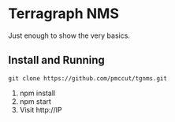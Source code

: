 # Terragraph NMS
Just enough to show the very basics.

## Install and Running
`git clone https://github.com/pmccut/tgnms.git`

1. npm install
2. npm start
3. Visit http://IP
